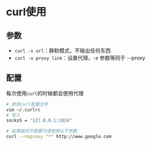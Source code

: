 # curl使用

## 参数

+ `curl -s url`：静默模式，不输出任何东西
+ `curl -x proxy link`：设置代理，-x 参数等同于 --proxy

## 配置

每次使用`curl`的时候都会使用代理

```bash
# 修改curl配置文件
vim ~/.curlrc
# 写入
socks5 = "127.0.0.1:1024"

# 如果临时不需要代理使用以下参数
curl --noproxy "*" http://www.google.com
```



